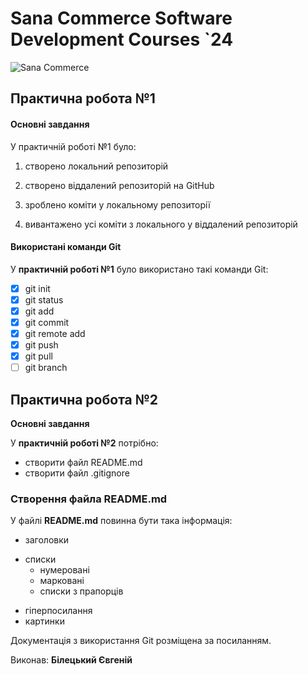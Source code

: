 # Sana Commerce Software Development Courses `24

![Sana Commerce](https://upload.wikimedia.org/wikipedia/commons/0/08/Sana_Commerce_Logo.png)

  

## Практична робота №1

#### Основні завдання

  

У практичній роботі №1 було:

  

1. створено локальний репозиторій

2. створено віддалений репозиторій на GitHub

3. зроблено коміти у локальному репозиторії

4. вивантажено усі коміти з локального у віддалений репозиторій

  

#### Використані команди Git

  

 У **практичній роботі №1** було використано такі команди Git:
 - [x] git init
 - [x] git status
 - [x] git add
 - [x] git commit
 - [x] git remote add
 - [x] git push
 - [x] git pull
 - [ ] git branch

## Практична робота №2

**Основні завдання**

У **практичній роботі №2** потрібно:

 - створити файл README.md
 - створити файл .gitignore

### Створення файла README.md

У файлі **README.md** повинна бути така інформація:

  

 - заголовки
 * списки
	* нумеровані
	* марковані
	* списки з прапорців

 - гіперпосилання
 - картинки

Документація з використання Git розміщена за посиланням.

  

Виконав: **Білецький Євгеній**